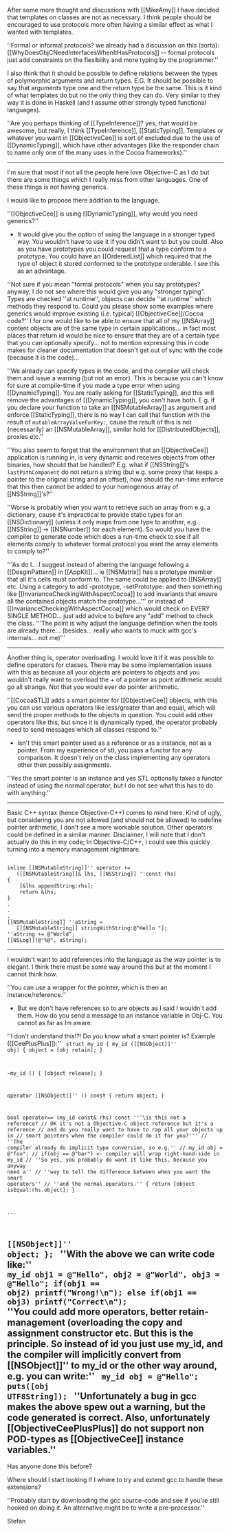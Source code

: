 After some more thought and discussions with [[MikeAmy]] I have decided that templates on classes are not as necessary. I think people should be encouraged to use protocols more often having a similar effect as what I wanted with templates.

''Formal or informal protocols? we already had a discussion on this (sorta): [[WhyDoesObjCNeedInterfacesWhenItHasProtocols]] -- formal protocols just add constraints on the flexibility and more typing by the programmer.''

I also think that it should be possible to define relations between the types of polymorphic arguments and return types. E.G. It should be possible to say that arguments type one and the return type be the same. This is it kind of what templates do but no the only thing they can do. Very similar to they way it is done in Haskell (and I assume other strongly typed functional languages).

''Are you perhaps thinking of [[TypeInference]]? yes, that would be awesome, but really, I think [[TypeInference]], [[StaticTyping]], Templates or whatever you want in [[ObjectiveCee]] is sort of excluded due to the use of [[DynamicTyping]], which have other advantages (like the responder chain to name only one of the many uses in the Cocoa frameworks).''

----

I'm sure that most if not all the people here love Objective-C as I do but there are some things which I really miss from other languages. One of these things is not having generics. 

I would like to propose there addition to the language. 

''[[ObjectiveCee]] is using [[DynamicTyping]], why would you need generics?''
- It would give you the option of using the language in a stronger typed way. You wouldn't have to use it if you didn't want to but you could. Also as you have prototypes you could request that a type conform to a prototype. You could have an [[OrderedList]] which required that the type of object it stored conformed to the prototype orderable. I see this as an advantage. 

''Not sure if you mean "formal protocols" when you say prototypes? anyway, I do not see where this would give you any "stronger typing". Types are checked ''at runtime'', objects can decide ''at runtime'' which methods they respond to.  Could you please show some examples where generics would improve existing (i.e. typical) [[ObjectiveCee]]/Cocoa code?'' I for one would like to be able to ensure that all of my [[NSArray]] content objects are of the same type in certain applications... in fact most places that return id would be nice to ensure that they are of a certain type that you can optionally specify... not to mention expressing this in code makes for cleaner documentation that doesn't get out of sync with the code (because it is the code)... 

''We already can specify types in the code, and the compiler will check them and issue a warning (but not an error).  This is because you can't know for sure at compile-time if you made a type error when using [[DynamicTyping]].  You are really asking for [[StaticTyping]], and this will remove the advantages of [[DynamicTyping]], you can't have both.  E.g. if you declare your function to take an [[NSMutableArray]] as argument and enforce [[StaticTyping]], there is no way I can call that function with the result of <code>mutableArrayValueForKey:</code>, cause the result of this is not (necessarily) an [[NSMutableArray]], similar hold for [[DistributedObjects]], proxies etc.''

''You also seem to forget that the environment that an [[ObjectiveCee]] application is running in, is very dynamic and receives objects from other binaries, how should that be handled? E.g. what if [[NSString]]'s <code>lastPathComponent</code> do not return a string (but e.g. some proxy that keeps a pointer to the original string and an offset), how should the run-time enforce that this then cannot be added to your homogenous array of [[NSString]]'s?''

''Worse is probably when you want to retrieve such an array from e.g. a dictionary, cause it's impractical to provide static types for an [[NSDictionary]] (unless it only maps from one type to another, e.g. [[NSString]] -> [[NSNumber]] for each element). So would you have the compiler to generate code which does a run-time check to see if all elements comply to whatever formal protocol you want the array elements to comply to?''

'''As do I... I suggest instead of altering the language following a [[DesginPattern]] in [[AppKit]]... ie [[NSMatrix]] has a prototype member that all it's cells must conform to. The same could be applied to [[NSArray]] etc. Using a category to add -prototype, -setPrototype:  and then something like [[InvarianceCheckingWithAspectCocoa]] to add invariants that ensure all the contained objects match the prototype...''' or instead of [[InvarianceCheckingWithAspectCocoa]] which would check on EVERY SINGLE METHOD... just add advice to before any "add" method to check the class. '''The point is why adjust the language definition when the tools are already there... (besides... really who wants to muck with gcc's internals... not me)'''

----

Another thing is, operator overloading. I would love it if it was possible to define operators for classes. There may be some implementation issues with this as because all your objects are pointers to objects and you wouldn't really want to overload the + of a pointer as point arithmetic would go all strange. Not that you would ever do pointer arithmetic.

''[[CocoaSTL]] adds a smart pointer for [[ObjectiveCee]] objects, with this you can use various operators like less/greater than and equal, which will send the proper methods to the objects in question. You could add other operators like this, but since it is dynamically typed, the operator probably need to send messages which all classes respond to.''

- Isn't this smart pointer used as a reference or as a instance, not as a pointer. From my experience of stl, you pass a functor for any comparison. It doesn't rely on the class implementing any operators other then possibly assignments.

''Yes the smart pointer is an instance and yes STL optionally takes a functor instead of using the normal operator, but I do not see what this has to do with anything.''

----

Basic C++ syntax (hence Objective-C++) comes to mind here. Kind of ugly, but considering you are not allowed (and should not be allowed) to redefine pointer arithmetic, I don't see a more workable solution. Other operators could be defined in a similar manner. Disclaimer, I will note that I don't actually do this in my code; In Objective-C/C++, I could see this quickly turning into a memory management nightmare.

<code>
inline [[NSMutableString]]'' operator += 
   ([[NSMutableString]]& lhs, [[NSString]] ''const rhs)
{
	[&lhs appendString:rhs];
	return &lhs;
}
.
.
.
[[NSMutableString]] ''aString =
   [[[NSMutableString]] stringWithString:@"Hello "];
''aString += @"World";
[[NSLog]](@"%@", aString);
</code>

----

I wouldn't want to add references into the language as the way pointer is to elegant. I think there must be some way around this but at the moment I cannot think how. 

''You can use a wrapper for the pointer, which is then an instance/reference.''

- But we don't have references so to are objects as I said I wouldn't add them. How do you send a message to an instance variable in Obj-C. You cannot as far as Im aware.

''I don't understand this!?! Do you know what a smart pointer is? Example ([[CeePlusPlus]]):''
<code>
struct my_id
{
   my_id ([[NSObject]]'' obj)
   { object = [obj retain]; }

   ~my_id ()
   { [object release]; }

   operator [[NSObject]]'' () const
   { return object; }

   bool operator== (my_id const& rhs) const
'''\\is this not a reference?
// OK it's not a Objective-C object reference but it's a reference 
// and do you really want to have to rap all your objects up in
// smart pointers when the compiler could do it for you?'''
// ''The compiler already do implicit type conversion, so e.g.''
//    my_id obj = @"foo";
//    if(obj == @"bar") <- compiler will wrap right-hand-side in my_id
// ''So yes, you probably do want it like this, because you anyway need a''
// ''way to tell the difference between when you want the smart operators''
// ''and the normal operators.''
   { return [object isEqual:rhs.object]; }

   ...

   [[NSObject]]'' object;
};
</code>
''With the above we can write code like:''
<code>
my_id obj1 = @"Hello", obj2 = @"World", obj3 = @"Hello";
if(obj1 == obj2)
   printf("Wrong!\n");
else if(obj1 == obj3)
   printf("Correct\n");
</code>
''You could add more operators, better retain-management (overloading the copy and assignment constructor etc.  But this is the principle. So instead of id you just use my_id, and the compiler will implicitly convert from [[NSObject]]'' to my_id or the other way around, e.g. you can write:''
<code>
my_id obj = @"Hello";
puts([obj UTF8String]);
</code>
''Unfortunately a bug in gcc makes the above spew out a warning, but the code generated is correct.  Also, unfortunately [[ObjectiveCeePlusPlus]] do not support non POD-types as [[ObjectiveCee]] instance variables.''
----

Has anyone done this before?

Where should I start looking if I where to try and extend gcc to handle these extensions?

''Probably start by downloading the gcc source-code and see if you're still hooked on doing it. An alternative might be to write a pre-processor.''

Stefan